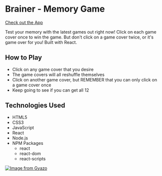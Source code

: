 # Brainer - Memory Game
[Check out the App](https://brainer-memory-game.herokuapp.com/)

Test your memory with the latest games out right now!
Click on each game cover once to win the game. But don't click on a game cover twice, or it's game over for you!
Built with React.

## How to Play ##
* Click on any game cover that you desire
* The game covers will all reshuffle themselves
* Click on another game cover, but REMEMBER that you can only click on a game cover once
* Keep going to see if you can get all 12

## Technologies Used
* HTML5
* CSS3
* JavaScript
* React
* Node.js
* NPM Packages
    - react
    - react-dom
    - react-scripts
    
[![Image from Gyazo](https://i.gyazo.com/9e56adf0fc2ace6ef636f35a91764432.gif)](https://gyazo.com/9e56adf0fc2ace6ef636f35a91764432)
